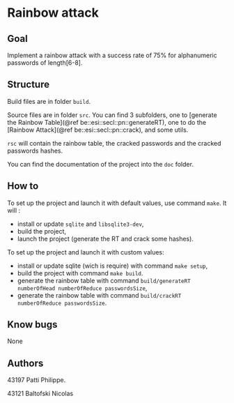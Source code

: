# Rainbow attack

## Goal
Implement a rainbow attack with a success rate of 75% for alphanumeric passwords of length[6-8].

## Structure
Build files are in folder `build`.

Source files are in folder `src`. You can find 3 subfolders, one to [generate the Rainbow Table](@ref be::esi::secl::pn::generateRT), one to do the [Rainbow Attack](@ref be::esi::secl::pn::crack), and some utils.

`rsc` will contain the rainbow table, the cracked passwords and the cracked passwords hashes.

You can find the documentation of the project into the `doc` folder. 

## How to
To set up the project and launch it with default values, use command `make`. It will :
* install or update `sqlite` and `libsqlite3-dev`,
* build the project,
* launch the project (generate the RT and crack some hashes).

To set up the project and launch it with custom values:
* install or update sqlite (wich is require) with command `make setup`,
* build the project with command `make build`.
* generate the rainbow table with command `build/generateRT numberOfHead numberOfReduce passwordsSize`,
* generate the rainbow table with command `build/crackRT numberOfReduce passwordsSize`.

## Know bugs
None

## Authors
43197 Patti Philippe.

43121 Baltofski Nicolas
